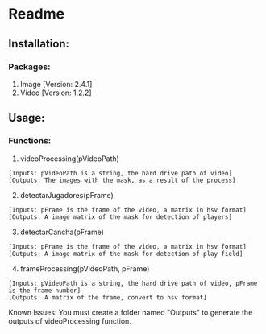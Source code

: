 # Readme
## Installation: 
### Packages:
1. Image [Version: 2.4.1]
2. Video [Version: 1.2.2]

## Usage:
### Functions:
1. videoProcessing(pVideoPath)
```
[Inputs: pVideoPath is a string, the hard drive path of video]
[Outputs: The images with the mask, as a result of the process]
```
2. detectarJugadores(pFrame)
```
[Inputs: pFrame is the frame of the video, a matrix in hsv format]
[Outputs: A image matrix of the mask for detection of players]
```
3. detectarCancha(pFrame)
```
[Inputs: pFrame is the frame of the video, a matrix in hsv format]
[Outputs: A image matrix of the mask for detection of play field]
```
4. frameProcessing(pVideoPath, pFrame)
```
[Inputs: pVideoPath is a string, the hard drive path of video, pFrame is the frame number]
[Outputs: A matrix of the frame, convert to hsv format]
```

Known Issues: You must create a folder named "Outputs" to generate the outputs of videoProcessing function.
